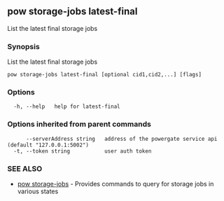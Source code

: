 ## pow storage-jobs latest-final

List the latest final storage jobs

### Synopsis

List the latest final storage jobs

```
pow storage-jobs latest-final [optional cid1,cid2,...] [flags]
```

### Options

```
  -h, --help   help for latest-final
```

### Options inherited from parent commands

```
      --serverAddress string   address of the powergate service api (default "127.0.0.1:5002")
  -t, --token string           user auth token
```

### SEE ALSO

* [pow storage-jobs](pow_storage-jobs.md)	 - Provides commands to query for storage jobs in various states

